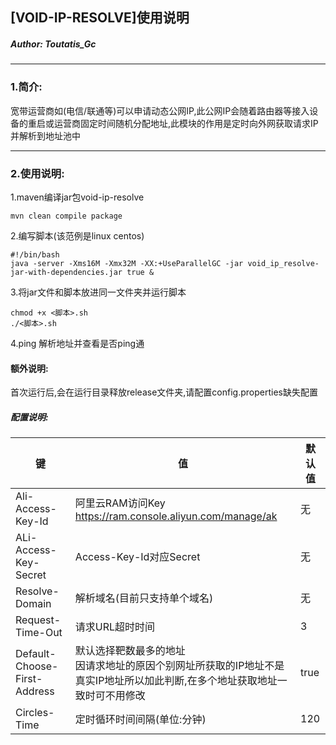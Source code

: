 ## [VOID-IP-RESOLVE]使用说明

##### Author: Toutatis_Gc

------

### 1.简介:

​		宽带运营商如(电信/联通等)可以申请动态公网IP,此公网IP会随着路由器等接入设备的重启或运营商固定时间随机分配地址,此模块的作用是定时向外网获取请求IP并解析到地址池中



------

### 2.使用说明:

1.maven编译jar包void-ip-resolve

```
mvn clean compile package
```

2.编写脚本(该范例是linux centos)

```
#!/bin/bash
java -server -Xms16M -Xmx32M -XX:+UseParallelGC -jar void_ip_resolve-jar-with-dependencies.jar true & 
```

3.将jar文件和脚本放进同一文件夹并运行脚本

```
chmod +x <脚本>.sh
./<脚本>.sh
```

4.ping 解析地址并查看是否ping通



#### 额外说明:

​		首次运行后,会在运行目录释放release文件夹,请配置config.properties缺失配置

##### 配置说明:

| 键                           | 值                                                           | 默认值 |
| ---------------------------- | ------------------------------------------------------------ | ------ |
| Ali-Access-Key-Id            | 阿里云RAM访问Key<br />https://ram.console.aliyun.com/manage/ak | 无     |
| ALi-Access-Key-Secret        | Access-Key-Id对应Secret                                      | 无     |
| Resolve-Domain               | 解析域名(目前只支持单个域名)                                 | 无     |
| Request-Time-Out             | 请求URL超时时间                                              | 3      |
| Default-Choose-First-Address | 默认选择靶数最多的地址<br />因请求地址的原因个别网址所获取的IP地址不是真实IP地址所以加此判断,在多个地址获取地址一致时可不用修改 | true   |
| Circles-Time                 | 定时循环时间间隔(单位:分钟)                                  | 120    |

